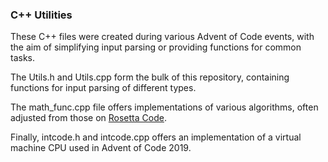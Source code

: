 ### C++ Utilities

These C++ files were created during various Advent of Code events, with the aim of simplifying input parsing or providing functions for common tasks.

The Utils.h and Utils.cpp form the bulk of this repository, containing functions for input parsing of different types.

The math_func.cpp file offers implementations of various algorithms, often adjusted from those on [Rosetta Code](www.rosettacode.org).

Finally, intcode.h and intcode.cpp offers an implementation of a virtual machine CPU used in Advent of Code 2019.
